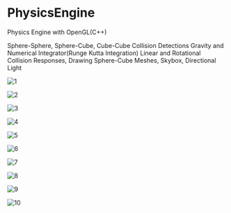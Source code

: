 # PhysicsEngine
Physics Engine with OpenGL(C++)

Sphere-Sphere, Sphere-Cube, Cube-Cube Collision Detections
Gravity and Numerical Integrator(Runge Kutta Integration)
Linear and Rotational Collision Responses,
Drawing Sphere-Cube Meshes,
Skybox, 
Directional Light


![1](https://github.com/EnesSahin4120/PhysicsEngine/assets/65425355/860872bc-7b4f-4aae-9982-7f4447116a95)

![2](https://github.com/EnesSahin4120/PhysicsEngine/assets/65425355/5a3ccf5d-a379-4f60-aa26-e7ce07e4092f)

![3](https://github.com/EnesSahin4120/PhysicsEngine/assets/65425355/d5f7f387-e9c0-43d4-b761-74d764144a01)

![4](https://github.com/EnesSahin4120/PhysicsEngine/assets/65425355/ab6afff5-0d85-4cb4-944f-1cf8a2439a60)

![5](https://github.com/EnesSahin4120/PhysicsEngine/assets/65425355/dfc2c6df-309e-4857-a44d-fe51801ed385)

![6](https://github.com/EnesSahin4120/PhysicsEngine/assets/65425355/7a5e7995-3e6a-4c3f-94a6-dc16ec7f90f0)

![7](https://github.com/EnesSahin4120/PhysicsEngine/assets/65425355/88155fc2-0bb9-4c27-a9ac-bc43438d81ce)

![8](https://github.com/EnesSahin4120/PhysicsEngine/assets/65425355/d8a19cb6-a017-4f61-96e2-49d31f8e637f)

![9](https://github.com/EnesSahin4120/PhysicsEngine/assets/65425355/af09dffb-914b-4d28-b05c-f9e59ec0d98a)

![10](https://github.com/EnesSahin4120/PhysicsEngine/assets/65425355/af83be6a-6916-4568-a6ae-94d9a206cab2)
